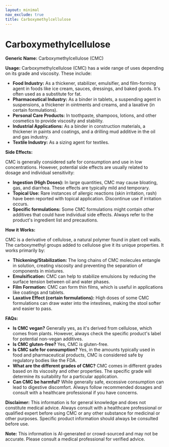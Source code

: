 ```yaml
---
layout: minimal
nav_exclude: true
title: Carboxymethylcellulose
---
```


# Carboxymethylcellulose

**Generic Name:** Carboxymethylcellulose (CMC)

**Usage:**  Carboxymethylcellulose (CMC) has a wide range of uses depending on its grade and viscosity.  These include:

* **Food Industry:** As a thickener, stabilizer, emulsifier, and film-forming agent in foods like ice cream, sauces, dressings, and baked goods.  It's often used as a substitute for fat.
* **Pharmaceutical Industry:** As a binder in tablets, a suspending agent in suspensions, a thickener in ointments and creams, and a laxative (in certain formulations).
* **Personal Care Products:**  In toothpaste, shampoos, lotions, and other cosmetics to provide viscosity and stability.
* **Industrial Applications:** As a binder in construction materials, a thickener in paints and coatings, and a drilling mud additive in the oil and gas industry.
* **Textile Industry:**  As a sizing agent for textiles.


**Side Effects:**

CMC is generally considered safe for consumption and use in low concentrations.  However, potential side effects are usually related to dosage and individual sensitivity:

* **Ingestion (High Doses):** In large quantities, CMC may cause bloating, gas, and diarrhea.  These effects are typically mild and temporary.
* **Topical Use:**  Rare instances of allergic reactions (skin irritation, rash) have been reported with topical application.  Discontinue use if irritation occurs.
* **Specific formulations:** Some CMC formulations might contain other additives that could have individual side effects. Always refer to the product's ingredient list and precautions.


**How it Works:**

CMC is a derivative of cellulose, a natural polymer found in plant cell walls.  The carboxymethyl groups added to cellulose give it its unique properties.  It works primarily by:

* **Thickening/Stabilization:**  The long chains of CMC molecules entangle in solution, creating viscosity and preventing the separation of components in mixtures.
* **Emulsification:**  CMC can help to stabilize emulsions by reducing the surface tension between oil and water phases.
* **Film Formation:**  CMC can form thin films, which is useful in applications like coatings and tablets.
* **Laxative Effect (certain formulations):**  High doses of some CMC formulations can draw water into the intestines, making the stool softer and easier to pass.


**FAQs:**

* **Is CMC vegan?**  Generally yes, as it's derived from cellulose, which comes from plants. However, always check the specific product's label for potential non-vegan additives.
* **Is CMC gluten-free?** Yes, CMC is gluten-free.
* **Is CMC safe for consumption?** Yes, in the amounts typically used in food and pharmaceutical products, CMC is considered safe by regulatory bodies like the FDA.
* **What are the different grades of CMC?**  CMC comes in different grades based on its viscosity and other properties.  The specific grade will determine its suitability for a particular application.
* **Can CMC be harmful?** While generally safe, excessive consumption can lead to digestive discomfort.  Always follow recommended dosages and consult with a healthcare professional if you have concerns.


**Disclaimer:** This information is for general knowledge and does not constitute medical advice.  Always consult with a healthcare professional or qualified expert before using CMC or any other substance for medicinal or other purposes.  Specific product information should always be consulted before use.


**Note:** This information is AI-generated or crowd-sourced and may not be accurate. Please consult a medical professional for verified advice.